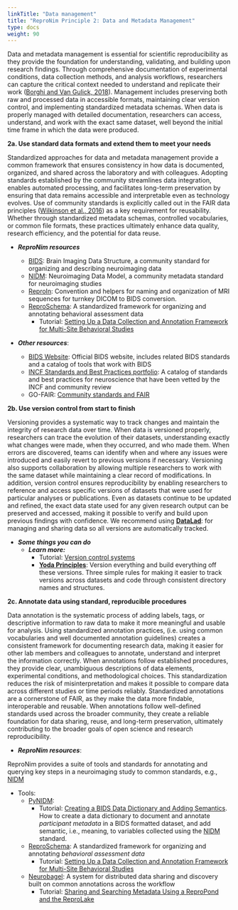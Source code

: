 ```yaml
---
linkTitle: "Data management"
title: "ReproNim Principle 2: Data and Metadata Management"
type: docs
weight: 90
---
```

Data and metadata management is essential for scientific reproducibility as they provide the foundation for understanding, validating, and building upon research findings. Through comprehensive documentation of experimental conditions, data collection methods, and analysis workflows, researchers can capture the critical context needed to understand and replicate their work ([Borghi and Van Gulick, 2018](https://riojournal.com/articles.php?id=26439)).
Management includes preserving both raw and processed data in accessible formats, maintaining clear version control, and implementing standardized metadata schemas.
When data is properly managed with detailed documentation, researchers can access, understand, and work with the exact same dataset, well beyond the initial time frame in which the data were produced.

**2a. Use standard data formats and extend them to meet your needs**

Standardized approaches for data and metadata management provide a common framework that ensures consistency in how data is documented, organized, and shared across the laboratory and with colleagues.
Adopting standards established by the community streamlines data integration, enables automated processing, and facilitates long-term preservation by ensuring that data remains accessible and interpretable even as technology evolves.
Use of community standards is explicitly called out in the FAIR data principles ([Wilkinson et al., 2016](https://pubmed.ncbi.nlm.nih.gov/26978244/)) as a key requirement for reusability.
Whether through standardized metadata schemas, controlled vocabularies, or common file formats, these practices ultimately enhance data quality, research efficiency, and the potential for data reuse.

* ***ReproNim resources***
  * [BIDS](/resources/tools/bids/):  Brain Imaging Data Structure, a community standard for organizing and describing neuroimaging data
  * [NIDM](/resources/tools/nidm/):  Neuroimaging Data Model, a community metadata standard for neuroimaging studies
  * [ReproIn](/resources/tools/reproin/): Convention and helpers for naming and organization of MRI sequences for turnkey DICOM to BIDS conversion.
  * [ReproSchema](/resources/tools/reproschema/): A standardized framework for organizing and annotating behavioral assessment data
    * Tutorial: [Setting Up a Data Collection and Annotation Framework for Multi-Site Behavioral Studies](/resources/tutorials/reproschema/)

* ***Other resources***:
  * [BIDS Website](https://bids.neuroimaging.io/):  Official BIDS website, includes related BIDS standards and a catalog of tools that work with BIDS
  * [INCF Standards and Best Practices portfolio](https://www.incf.org/resources/sbps#:~:text=The%20Standards%20and%20Best%20Practices,the%20process%20of%20being%20endorsed.):  A catalog of standards and best practices for neuroscience that have been vetted by the INCF and community review
  * GO-FAIR:  [Community standards and FAIR](https://www.go-fair.org/fair-principles/r1-3-metadata-meet-domain-relevant-community-standards/)

**2b. Use version control from start to finish**

Versioning provides a systematic way to track changes and maintain the integrity of research data over time. When data is versioned properly, researchers can trace the evolution of their datasets, understanding exactly what changes were made, when they occurred, and who made them.
When errors are discovered, teams can identify when and where any issues were introduced and easily revert to previous versions if necessary.
Versioning also supports collaboration by allowing multiple researchers to work with the same dataset while maintaining a clear record of modifications.
In addition, version control ensures reproducibility by enabling researchers to reference and access specific versions of datasets that were used for particular analyses or publications.
Even as datasets continue to be updated and refined, the exact data state used for any given research output can be preserved and accessed, making it possible to verify and build upon previous findings with confidence.
We recommend using  [**DataLad**](/resources/tools/datalad/): for managing and sharing data so all versions are automatically tracked.

* ***Some things you can do***
  * ***Learn more:***
    * Tutorial:  [Version control systems](https://www.repronim.org/module-reproducible-basics/02-vcs/)
    * [**Yoda Principles**](https://handbook.datalad.org/en/latest/basics/101-127-yoda.html):  Version everything and build everything off these versions. Three simple rules for making it easier to track versions across datasets and code through consistent directory names and structures.

**2c. Annotate data using standard, reproducible procedures**

Data annotation is the systematic process of adding labels, tags, or descriptive information to raw data to make it more meaningful and usable for analysis.
Using standardized annotation practices, (i.e. using common vocabularies and well documented annotation guidelines) creates a consistent framework for documenting research data, making it easier for other lab members and colleagues to annotate, understand and interpret the information correctly.
When annotations follow established procedures, they provide clear, unambiguous descriptions of data elements, experimental conditions, and methodological choices.
This standardization reduces the risk of misinterpretation and makes it possible to compare data across different studies or time periods reliably.
Standardized annotations are a cornerstone of FAIR, as they make the data more findable, interoperable and reusable.
When annotations follow well-defined standards used across the broader community, they create a reliable foundation for data sharing, reuse, and long-term preservation, ultimately contributing to the broader goals of open science and research reproducibility.

* ***ReproNim resources***:

ReproNim provides a suite of tools and standards for annotating and querying key steps in a neuroimaging study to common standards, e.g.,  [NIDM](/resources/tools/nidm/)

  * Tools:
    * [PyNIDM](/resources/tools/neurobagel/):
      * Tutorial: [Creating a BIDS Data Dictionary and Adding Semantics](/resources/tutorials/data-dictionary/).  How to create a data dictionary to document and annotate *participant metadata* in a BIDS formatted dataset, and add semantic, i.e., meaning,  to variables collected using the [NIDM](/resources/tools/nidm/) standard.
    * [ReproSchema](/resources/tools/reproschema/): A standardized framework for organizing and annotating *behavioral assessment data*
      * Tutorial: [Setting Up a Data Collection and Annotation Framework for Multi-Site Behavioral Studies](/resources/tutorials/reproschema/)
    * [Neurobagel](/resources/tools/neurobagel/): A system for distributed data sharing and discovery built on common annotations across the workflow
      * Tutorial: [Sharing and Searching Metadata Using a ReproPond and the ReproLake](/resources/tutorials/pond-lake/)
